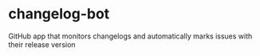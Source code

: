 # changelog-bot
GitHub app that monitors changelogs and automatically marks issues with their release version
